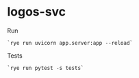 # logos-svc

Run

    `rye run uvicorn app.server:app --reload`

Tests

    `rye run pytest -s tests`